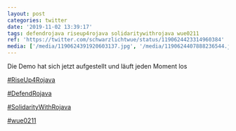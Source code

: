 ```yaml
---
layout: post
categories: twitter
date: '2019-11-02 13:39:17'
tags: defendrojava riseup4rojava solidaritywithrojava wue0211
ref: 'https://twitter.com/schwarzlichtwue/status/1190624423314960384'
media: ['/media/1190624391920603137.jpg', '/media/1190624407888236544.jpg']
---
```

Die Demo hat sich jetzt aufgestellt und läuft jeden Moment los

[#RiseUp4Rojava](/t/riseup4rojava)

[#DefendRojava](/t/defendrojava)

[#SolidarityWithRojava](/t/solidaritywithrojava)

[#wue0211](/t/wue0211) 